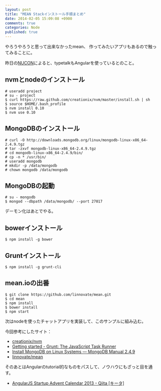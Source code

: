 ```yaml
---
layout: post
title: "MEAN Stackインストール手順まとめ"
date: 2014-02-05 15:09:08 +0900
comments: true
categories: Node
published: true
---
```


やろうやろうと思って出来なかったmean、
作ってみたいアプリもあるので触ってみることに。

昨日の[NUCON](http://nucon.nulab.co.jp/)によると、typetalkもAngularを使っているとのこと。

## nvmとnodeのインストール

```
# useradd project
# su - project
$ curl https://raw.github.com/creationix/nvm/master/install.sh | sh
$ source $HOME/.bash_profile
$ nvm install 0.10
$ nvm use 0.10
```

## MongoDBのインストール

```
# curl -O http://downloads.mongodb.org/linux/mongodb-linux-x86_64-2.4.9.tgz
# tar -zxvf mongodb-linux-x86_64-2.4.9.tgz
# cd mongodb-linux-x86_64-2.4.9/bin/
# cp -n * /usr/bin/
# useradd mongodb
# mkdir -p /data/mongodb
# chown mongodb /data/mongodb
```

## MongoDBの起動

```
# su - mongodb
$ mongod --dbpath /data/mongodb/ --port 27017
```

デーモン化はあとでやる。

## bowerインストール

```
$ npm install -g bower
```

## Gruntインストール

```
$ npm install -g grunt-cli
```

## mean.ioの出番

```
$ git clone https://github.com/linnovate/mean.git
$ cd mean
$ npm install
$ bower install
$ npm start
```

次はnodeを使ったチャットアプリを実装して、このサンプルに組み込む。

今回参考にしたサイト：

- [creationix/nvm](https://github.com/creationix/nvm)
- [Getting started - Grunt: The JavaScript Task Runner](http://gruntjs.com/getting-started)
- [Install MongoDB on Linux Systems — MongoDB Manual 2.4.9](http://docs.mongodb.org/manual/tutorial/install-mongodb-on-linux/)
- [linnovate/mean](https://github.com/linnovate/mean)

そのあとはAngularのtutorial的なものをパスして、ノウハウにもざっと目を通す。

- [AngularJS Startup Advent Calendar 2013 - Qiita [キータ]](http://qiita.com/advent-calendar/2013/angularjs-startup)

